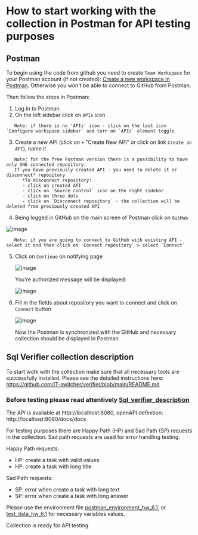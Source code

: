# How to start working with the collection in Postman for API testing purposes  

## Postman

To begin using the code from github you need to create `Team Workspace` for your Postman account (if not created): [Create a new workspace in Postman](https://learning.postman.com/docs/collaborating-in-postman/using-workspaces/creating-workspaces/#create-a-new-workspace).
Otherwise you won't be able to connect to GitHub from Postman.

Then follow the steps in Postman:
1. Log in to Postman
2. On the left sidebar click on `APIs` icon
```
   Note: if there is no 'APIs' icon - click on the last icon `Configure workspace sidebar` and turn on `APIs` element toggle
```
3. Create a new API (click on `+` "Create New API" or click on link `Create an API`), name it 
```
   Note: for the free Postman version there is a possibility to have only ONE connected repository.
   If you have previously created API - you need to delete it or disconnect* repository
      *To disconnect repository:
      - click on created API
      - click on `Source control` icon on the right sidebar
      - click on three dots
      - click on `Disconnect repository` - the collection will be deleted from previously created API
```
4. Being logged in GitHub on the main screen of Postman click on `GitHub`
   
![image](https://github.com/VVolha16/HW6.1_Volha_Vasilkova/assets/166701053/1956176c-44c8-45b5-985b-fe500aa7df42)
```
   Note: if you are going to connect to GitHub with existing API - select it and then click on `Connect repository` > select `Connect` 
```
5. Click on `Continue` on notifying page 

   ![image](https://github.com/VVolha16/HW6.1_Volha_Vasilkova/assets/166701053/297df014-b04b-4cff-abc0-36c9343bf649)


    You're authorized message will be displayed:

   ![image](https://github.com/VVolha16/HW6.1_Volha_Vasilkova/assets/166701053/9e837185-e990-41be-b817-8b8d48aac113)

   
 6. Fill in the fields about repository you want to connect  and click on `Connect` button
    
      ![image](https://github.com/VVolha16/HW6.1_Volha_Vasilkova/assets/166701053/2e0b317f-0039-44d2-bee2-72b3eb2b65f1)


      Now the Postman is synchronized with the GitHub and necessary collection should be displayed in Postman

 
  ## Sql Verifier collection description

  To start wotk with the collection make sure that all necessary tools are successfully installed.  Please see the detailed instructions here: https://github.com/IT-switcher/verifier/blob/main/README.md

  ### Before testing please read attentively [Sql_verifier_description](https://github.com/VVolha16/HW6.1_Volha_Vasilkova/blob/main/Sql_verifier_description.md)

  The API is available at http://localhost:8080,
  openAPI definition: http://localhost:8080/docs/docs
  
  For testing purposes there are Happy Path (HP) and Sad Path (SP) requests in the collection. 
  Sad path requests are used for error handling testing.

Happy Path requests:
  - HP: create a task with valid values
  - HP: create a task with long title

Sad Path requests:
  - SP: error when create a task with long text
  - SP: error when create a task with long answer

Please use the environment file [postman_environment_hw_6.1.](https://github.com/VVolha16/HW6.1_Volha_Vasilkova/blob/main/postman_environment_hw_6.1.json) or [test_data_hw_6.1](https://github.com/VVolha16/HW6.1_Volha_Vasilkova/blob/main/test_data_hw_6.1.csv) for necessary variables values.

Collection is ready for API testing
